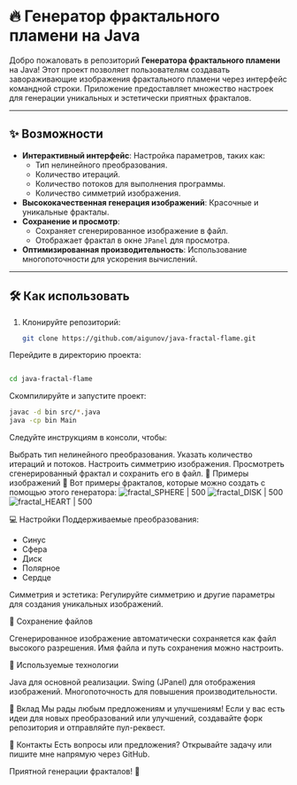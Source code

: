 # 🔥 Генератор фрактального пламени на Java

Добро пожаловать в репозиторий **Генератора фрактального пламени** на Java! Этот проект позволяет пользователям создавать завораживающие изображения фрактального пламени через интерфейс командной строки. Приложение предоставляет множество настроек для генерации уникальных и эстетически приятных фракталов.

---

## ✨ Возможности
- **Интерактивный интерфейс**: Настройка параметров, таких как:
  - Тип нелинейного преобразования.
  - Количество итераций.
  - Количество потоков для выполнения программы.
  - Количество симметрий изображения.
- **Высококачественная генерация изображений**: Красочные и уникальные фракталы.
- **Сохранение и просмотр**:
  - Сохраняет сгенерированное изображение в файл.
  - Отображает фрактал в окне `JPanel` для просмотра.
- **Оптимизированная производительность**: Использование многопоточности для ускорения вычислений.

---

## 🛠️ Как использовать
1. Клонируйте репозиторий:
   ```bash
   git clone https://github.com/aigunov/java-fractal-flame.git
Перейдите в директорию проекта:

```bash

cd java-fractal-flame
```
Скомпилируйте и запустите проект:

```bash
javac -d bin src/*.java
java -cp bin Main
```
Следуйте инструкциям в консоли, чтобы:

Выбрать тип нелинейного преобразования.
Указать количество итераций и потоков.
Настроить симметрию изображения.
Просмотреть сгенерированный фрактал и сохранить его в файл.
📸 Примеры изображений
🎨 Вот примеры фракталов, которые можно создать с помощью этого генератора:
![fractal_SPHERE | 500](https://github.com/user-attachments/assets/8a93f0dd-4ba5-4ff9-b493-6afcf2f335ff)
![fractal_DISK | 500](https://github.com/user-attachments/assets/163ce551-7b89-4e34-8813-430435cd03ef)
![fractal_HEART | 500](https://github.com/user-attachments/assets/39025e28-8d18-48f5-b902-77a2adfa6905)


💻 Настройки
Поддерживаемые преобразования:
- Синус
- Сфера
- Диск
- Полярное
- Сердце
 
Симметрия и эстетика: Регулируйте симметрию и другие параметры для создания уникальных изображений.

📂 Сохранение файлов

Сгенерированное изображение автоматически сохраняется как файл высокого разрешения.
Имя файла и путь сохранения можно настроить.

🚀 Используемые технологии

Java для основной реализации.
Swing (JPanel) для отображения изображений.
Многопоточность для повышения производительности.

🤝 Вклад
Мы рады любым предложениям и улучшениям! Если у вас есть идеи для новых преобразований или улучшений, создавайте форк репозитория и отправляйте пул-реквест.

💬 Контакты
Есть вопросы или предложения? Открывайте задачу или пишите мне напрямую через GitHub.

Приятной генерации фракталов! 🌟






